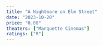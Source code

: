 ```yaml
---
title: "A Nightmare on Elm Street"
date: "2023-10-20"
price: "0.00"
theaters: ["Marquette Cinemas"]
ratings: ["R"]
---
```

